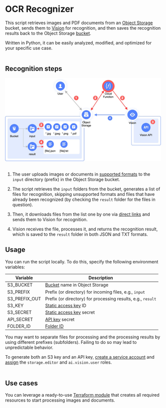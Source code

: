 # OCR Recognizer 

This script retrieves images and PDF documents from an [Object Storage](https://[cloud.yandex.ru/services/storage](https://yandex.cloud/en/services/storage)) bucket, sends them to [Vision](https://yandex.cloud/en/services/vision) for recognition, and then saves the recognition results back to the Object Storage [bucket](https://yandex.cloud/en/docs/storage/concepts/bucket).

Written in Python, it can be easily analyzed, modified, and optimized for your specific use case.
<br><br>

## Recognition steps

<img src="img/diag-1a.jpg" width="600px" alt="Long audio file recognition" />
<br><br>

1. The user uploads images or documents in [supported formats](https://yandex.cloud/en/docs/vision/concepts/ocr/#image-requirements) to the `input` directory (prefix) in the Object Storage bucket. 

2. The script retrieves the `input` folders from the bucket, generates a list of files for recognition, skipping unsupported formats and files that have already been recognized (by checking the `result` folder for the files in question). 

3. Then, it downloads files from the list one by one via [direct links](https://yandex.cloud/en/docs/storage/concepts/pre-signed-urls) and sends them to Vision for recognition.

4. Vision receives the file, processes it, and returns the recognition result, which is saved to the `result` folder in both JSON and TXT formats.

## Usage

You can run the script locally. To do this, specify the following environment variables:

| Variable        | Description 
| -------------     | ------------- 
| S3_BUCKET         | [Bucket](https://cloud.yandex.ru/docs/storage/concepts/bucket) name in Object Storage
| S3_PREFIX         | Prefix (or directory) for incoming files, e.g., `input`
| S3_PREFIX_OUT     | Prefix (or directory) for processing results, e.g., `result`
| S3_KEY            | [Static access key](https://cloud.yandex.ru/docs/iam/operations/sa/create-access-key) ID
| S3_SECRET         | [Static access key](https://cloud.yandex.ru/docs/iam/operations/sa/create-access-key) secret
| API_SECRET        | [API key](https://cloud.yandex.ru/docs/iam/operations/api-key/create) secret
| FOLDER_ID         | [Folder ID](https://cloud.yandex.ru/docs/resource-manager/operations/folder/get-id)

You may want to separate files for processing and the processing results by using different prefixes (subfolders). Failing to do so may lead to unpredictable behavior.

To generate both an S3 key and an API key, [create a service account](https://cloud.yandex.ru/docs/iam/operations/sa/create) and [assign](https://cloud.yandex.ru/docs/iam/operations/sa/assign-role-for-sa) the `storage.editor` and `ai.vision.user` roles.
<br><br>

## Use cases

You can leverage a ready-to-use [Terraform module](examples/ocr-function) that creates all required resources to start processing images and documents.
